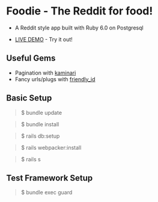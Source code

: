 # Foodie - The Reddit for food!

- A Reddit style app built with Ruby 6.0 on Postgresql

- [LIVE DEMO](https://foodit-project.herokuapp.com) - Try it out!

## Useful Gems
- Pagination with [kaminari](https://github.com/kaminari/kaminari)
- Fancy urls/plugs with [friendly_id](https://github.com/norman/friendly_id)

## Basic Setup
 > $ bundle update<br>

 > $ bundle install<br>

 > $ rails db:setup<br>

 > $ rails webpacker:install<br>

 > $ rails s<br>
 

## Test Framework Setup
 > $ bundle exec guard
